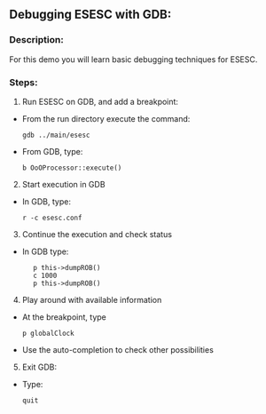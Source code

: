 
## Debugging ESESC with GDB:

### Description:
For this demo you will learn basic debugging techniques for ESESC.

### Steps:

1. Run ESESC on GDB, and add a breakpoint:
    
  * From the run directory execute the command:

    `gdb ../main/esesc`

  * From GDB, type:

    `b OoOProcessor::execute()`

2. Start execution in GDB

  * In GDB, type:

    `r -c esesc.conf`

3. Continue the execution and check status

  * In GDB type:

```
      p this->dumpROB()
      c 1000
      p this->dumpROB()
```

4. Play around with available information 

  * At the breakpoint, type

    `p globalClock`

  * Use the auto-completion to check other possibilities

5. Exit GDB:
    
  * Type:

    `quit`

